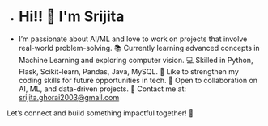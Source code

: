-  # Hi!! 👋 I'm Srijita 
-  I’m passionate about AI/ML and love to work on projects that involve real-world problem-solving.
📚 Currently learning advanced concepts in Machine Learning and exploring computer vision.
💻 Skilled in Python, Flask, Scikit-learn, Pandas, Java, MySQL.
🎯 Like to strengthen my coding skills for future opportunities in tech.
🌱 Open to collaboration on AI, ML, and data-driven projects.
📧 Contact me at: srijita.ghorai2003@gmail.com

Let’s connect and build something impactful together! 🚀


 
  
  





<!---
Srijita-31/Srijita-31 is a ✨ special ✨ repository because its `README.md` (this file) appears on your GitHub profile.
You can click the Preview link to take a look at your changes.
--->
